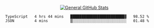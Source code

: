 <p align="center">
  <a href="https://github.com/AndyDevv">
    <img src="https://github-readme-stats.vercel.app/api?username=AndyDevv&custom_title=General%20GitHub%20Stats&theme=aura_dark" alt="General GitHub Stats">
  </a>
</p>

<!--START_SECTION:waka-->

```text
TypeScript   4 hrs 44 mins   ████████████████████████▓   98.52 %
JSON         4 mins          ▒░░░░░░░░░░░░░░░░░░░░░░░░   01.48 %
```

<!--END_SECTION:waka-->
